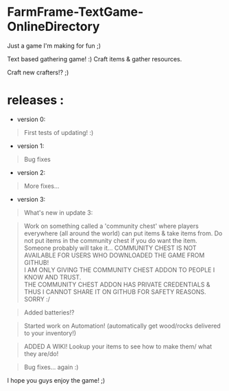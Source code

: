 # FarmFrame-TextGame-OnlineDirectory
Just a game I'm making for fun ;)

Text based gathering game! :)
Craft items & gather resources.

Craft new crafters!? ;)

# releases :

* version 0:
 > First tests of updating! :)
 
* version 1:
 > Bug fixes
 
* version 2:
 > More fixes...
 
* version 3:
>What's new in update 3:
 
>Work on something called a 'community chest'
where players everywhere (all around the world)
can put items & take items from.
Do not put items in the community chest if you
do want the item. Someone probably will take it...
COMMUNITY CHEST IS NOT AVAILABLE FOR USERS
WHO DOWNLOADED THE GAME FROM GITHUB!   
I AM ONLY GIVING THE COMMUNITY CHEST ADDON
TO PEOPLE I KNOW AND TRUST.   
THE COMMUNITY CHEST ADDON HAS PRIVATE CREDENTIALS
& THUS I CANNOT SHARE IT ON GITHUB FOR SAFETY REASONS.
SORRY :/
   
>Added batteries!?

>Started work on Automation!
(automatically get wood/rocks
delivered to your inventory!)
 
>ADDED A WIKI!
Lookup your items to see how to make them/
what they are/do!
   
>Bug fixes... again :)
 
I hope you guys enjoy the game! ;)
